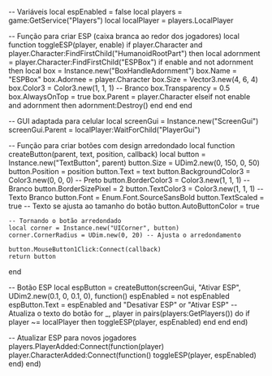 -- Variáveis
local espEnabled = false
local players = game:GetService("Players")
local localPlayer = players.LocalPlayer

-- Função para criar ESP (caixa branca ao redor dos jogadores)
local function toggleESP(player, enable)
    if player.Character and player.Character:FindFirstChild("HumanoidRootPart") then
        local adornment = player.Character:FindFirstChild("ESPBox")
        if enable and not adornment then
            local box = Instance.new("BoxHandleAdornment")
            box.Name = "ESPBox"
            box.Adornee = player.Character
            box.Size = Vector3.new(4, 6, 4)
            box.Color3 = Color3.new(1, 1, 1) -- Branco
            box.Transparency = 0.5
            box.AlwaysOnTop = true
            box.Parent = player.Character
        elseif not enable and adornment then
            adornment:Destroy()
        end
    end
end

-- GUI adaptada para celular
local screenGui = Instance.new("ScreenGui")
screenGui.Parent = localPlayer:WaitForChild("PlayerGui")

-- Função para criar botões com design arredondado
local function createButton(parent, text, position, callback)
    local button = Instance.new("TextButton", parent)
    button.Size = UDim2.new(0, 150, 0, 50)
    button.Position = position
    button.Text = text
    button.BackgroundColor3 = Color3.new(0, 0, 0) -- Preto
    button.BorderColor3 = Color3.new(1, 1, 1) -- Branco
    button.BorderSizePixel = 2
    button.TextColor3 = Color3.new(1, 1, 1) -- Texto Branco
    button.Font = Enum.Font.SourceSansBold
    button.TextScaled = true -- Texto se ajusta ao tamanho do botão
    button.AutoButtonColor = true
    
    -- Tornando o botão arredondado
    local corner = Instance.new("UICorner", button)
    corner.CornerRadius = UDim.new(0, 20) -- Ajusta o arredondamento
    
    button.MouseButton1Click:Connect(callback)
    return button
end

-- Botão ESP
local espButton = createButton(screenGui, "Ativar ESP", UDim2.new(0.1, 0, 0.1, 0), function()
    espEnabled = not espEnabled
    espButton.Text = espEnabled and "Desativar ESP" or "Ativar ESP" -- Atualiza o texto do botão
    for _, player in pairs(players:GetPlayers()) do
        if player ~= localPlayer then
            toggleESP(player, espEnabled)
        end
    end
end)

-- Atualizar ESP para novos jogadores
players.PlayerAdded:Connect(function(player)
    player.CharacterAdded:Connect(function()
        toggleESP(player, espEnabled)
    end)
end)
